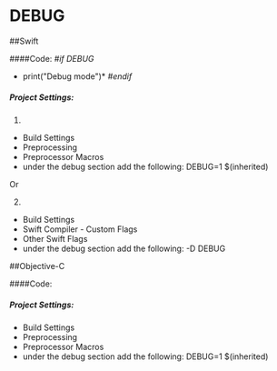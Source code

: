 # DEBUG


##Swift

####Code:
*#if DEBUG*
*    print("Debug mode")*
*#endif*

##### Project Settings:

1. 
* Build Settings
* Preprocessing
* Preprocessor Macros
* under the debug section add the following:
DEBUG=1
$(inherited)

Or 

2.
* Build Settings
* Swift Compiler - Custom Flags
* Other Swift Flags
* under the debug section add the following:
-D DEBUG




##Objective-C

####Code:


##### Project Settings:
* Build Settings
* Preprocessing
* Preprocessor Macros
* under the debug section add the following:
DEBUG=1
$(inherited)
